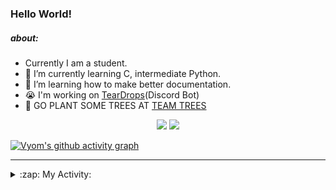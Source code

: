 ### Hello World!

##### about:
- Currently I am a student.
- 🌱 I’m currently learning C, intermediate Python.
- 🌱 I’m learning how to make better documentation.
- 😭 I'm working on [TearDrops](https://github.com/Vyvy-vi/TearDrops)(Discord Bot)
- 🌱 GO PLANT SOME TREES AT [TEAM TREES](https://teamtrees.org/)

<p align="center">
  <a href="https://twitter.com/Vyvy_viM"><img target="_blank" src="https://img.shields.io/badge/twitter%20@Vyvy_viM-0D95E8?style=for-the-badge&logo=twitter&logoColor=white"/></a> 
  <a href="https://vyvy-vi.github.io/portfolio"><img target="_blank" src="https://img.shields.io/badge/-I%27m_craving_for_open_source-green?style=for-the-badge&logo=github&logoColor=black"/></a> 
</p>

[![Vyom's github activity graph](https://activity-graph.herokuapp.com/graph?username=Vyvy-vi)](https://github.com/ashutosh00710/github-readme-activity-graph)

---
<details>
  <summary>:zap: My Activity:</summary>
  
<!--START_SECTION:waka-->
**I'm a Night 🦉** 

```text
🌞 Morning    46 commits     █░░░░░░░░░░░░░░░░░░░░░░░░   7.12% 
🌆 Daytime    137 commits    █████░░░░░░░░░░░░░░░░░░░░   21.21% 
🌃 Evening    243 commits    █████████░░░░░░░░░░░░░░░░   37.62% 
🌙 Night      220 commits    ████████░░░░░░░░░░░░░░░░░   34.06%

```
📅 **I'm Most Productive on Sunday** 

```text
Monday       75 commits     ███░░░░░░░░░░░░░░░░░░░░░░   11.61% 
Tuesday      92 commits     ███░░░░░░░░░░░░░░░░░░░░░░   14.24% 
Wednesday    96 commits     ███░░░░░░░░░░░░░░░░░░░░░░   14.86% 
Thursday     86 commits     ███░░░░░░░░░░░░░░░░░░░░░░   13.31% 
Friday       50 commits     ██░░░░░░░░░░░░░░░░░░░░░░░   7.74% 
Saturday     86 commits     ███░░░░░░░░░░░░░░░░░░░░░░   13.31% 
Sunday       161 commits    ██████░░░░░░░░░░░░░░░░░░░   24.92%

```


📊 **This Week I Spent My Time On** 

```text
🔥 Editors: 
Vim                      7 hrs 58 mins       ███████████████░░░░░░░░░░   62.81% 
VS Code                  4 hrs 43 mins       █████████░░░░░░░░░░░░░░░░   37.19%

🐱‍💻 Projects: 
api                      8 hrs 2 mins        ███████████████░░░░░░░░░░   63.36% 
Shepherd-bot             2 hrs 5 mins        ████░░░░░░░░░░░░░░░░░░░░░   16.5% 
TEC-welcome-bot          2 hrs               ████░░░░░░░░░░░░░░░░░░░░░   15.83% 
Praise-Bot-Discord       23 mins             ░░░░░░░░░░░░░░░░░░░░░░░░░   3.06% 
TEC-Discord-Automation   3 mins              ░░░░░░░░░░░░░░░░░░░░░░░░░   0.52%

```


 Last Updated on 23/09/2021
<!--END_SECTION:waka-->
</details>
